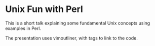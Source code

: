 Unix Fun with Perl
==================

This is a short talk explaining some fundamental Unix concepts using examples in Perl.

The presentation uses vimoutliner, with tags to link to the code.

